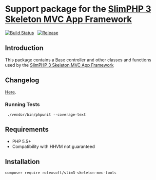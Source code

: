 # Support package for the [SlimPHP 3 Skeleton MVC App Framework](https://github.com/rotexsoft/slim3-skeleton-mvc-app)

[![Build Status](https://img.shields.io/travis/rotexsoft/slim3-skeleton-mvc-tools/master.png?style=flat-square)](https://travis-ci.org/rotexsoft/slim3-skeleton-mvc-tools) &nbsp; 
[![Release](https://img.shields.io/github/release/rotexsoft/slim3-skeleton-mvc-tools.png?style=flat-square)](https://github.com/rotexsoft/slim3-skeleton-mvc-tools/releases/latest) &nbsp; 

## Introduction

This package contains a Base controller and other classes and functions used by the [SlimPHP 3 Skeleton MVC App Framework](https://github.com/rotexsoft/slim3-skeleton-mvc-app)

## Changelog

[Here](https://github.com/rotexsoft/slim3-skeleton-mvc-tools/releases).

### Running Tests

  ` ./vendor/bin/phpunit --coverage-text`

## Requirements

* PHP 5.5+
* Compatibility with HHVM not guaranteed

## Installation
`composer require rotexsoft/slim3-skeleton-mvc-tools`
